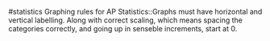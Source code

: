 #statistics 
Graphing rules for AP Statistics::Graphs must have horizontal and vertical labelling. Along with correct scaling, which means spacing the categories correctly, and going up in senseble increments, start at 0. 